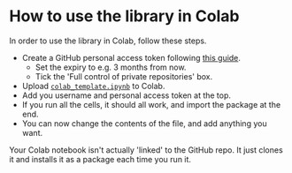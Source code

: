 How to use the library in Colab
===============================

In order to use the library in Colab, follow these steps.

- Create a GitHub personal access token following [this guide](https://docs.github.com/en/authentication/keeping-your-account-and-data-secure/creating-a-personal-access-token).
    * Set the expiry to e.g. 3 months from now.
    * Tick the 'Full control of private repositories' box.
- Upload [`colab_template.ipynb`](./colab_template.ipynb) to Colab.
- Add you username and personal access token at the top.
- If you run all the cells, it should all work, and import the package at the end.
- You can now change the contents of the file, and add anything you want.

Your Colab notebook isn't actually 'linked' to the GitHub repo. It just clones it and installs it as a package each time you run it.